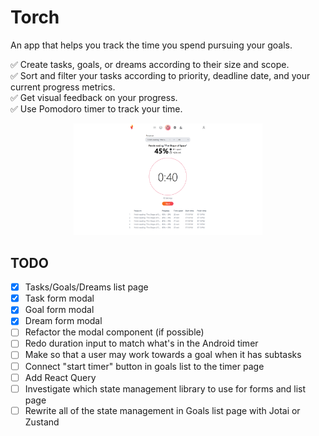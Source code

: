 # Torch
An app that helps you track the time you spend pursuing your goals.

✅ Create tasks, goals, or dreams according to their size and scope.\
✅ Sort and filter your tasks according to priority, deadline date, and your current progress metrics.\
✅ Get visual feedback on your progress.\
✅ Use Pomodoro timer to track your time.

<p align="center">
  <img alt="Light" src="./images/screenshot_1.png" width="60%">
</p>

## TODO

- [x] Tasks/Goals/Dreams list page
- [x] Task form modal
- [x] Goal form modal
- [x] Dream form modal
- [ ] Refactor the modal component (if possible)
- [ ] Redo duration input to match what's in the Android timer
- [ ] Make so that a user may work towards a goal when it has subtasks
- [ ] Connect "start timer" button in goals list to the timer page
- [ ] Add React Query
- [ ] Investigate which state management library to use for forms and list page
- [ ] Rewrite all of the state management in Goals list page with Jotai or Zustand
